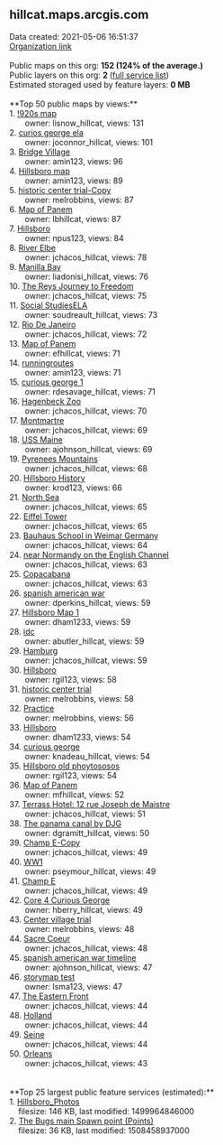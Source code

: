 <h2>hillcat.maps.arcgis.com</h2> Data created: 2021-05-06 16:51:37 <br /><a target='new' href='https://hillcat.maps.arcgis.com'>Organization link</a><br /><br />Public maps on this org: <b>152 (124% of the average.)</b><br />Public layers on this org: <b>2 </b>(<a target='new' href='https://services.arcgis.com/Kd7W3eYDQaxBamsf/ArcGIS/rest/services'>full service list</a>)<br />Estimated storaged used by feature layers: <b>0 MB</b><br /><br />**Top 50 public maps by views:**<br />  1. <a target='new' href='https://www.arcgis.com/home/item.html?id=adc31b38fd314a2599173966acc6fe05'>!920s map</a> <br />  &nbsp;&nbsp;&nbsp;&nbsp; &nbsp;&nbsp;owner: lisnow_hillcat, views: 131<br />  2. <a target='new' href='https://www.arcgis.com/home/item.html?id=e162706428f94e9ba9f71cfe7bc7bdf6'>curios george ela</a> <br />  &nbsp;&nbsp;&nbsp;&nbsp; &nbsp;&nbsp;owner: joconnor_hillcat, views: 101<br />  3. <a target='new' href='https://www.arcgis.com/home/item.html?id=594dc6b37a0349eda9974c688581c763'>Bridge Village</a> <br />  &nbsp;&nbsp;&nbsp;&nbsp; &nbsp;&nbsp;owner: amin123, views: 96<br />  4. <a target='new' href='https://www.arcgis.com/home/item.html?id=c52bbc7749814943acf7d1c33b472aac'>Hillsboro map</a> <br />  &nbsp;&nbsp;&nbsp;&nbsp; &nbsp;&nbsp;owner: amin123, views: 89<br />  5. <a target='new' href='https://www.arcgis.com/home/item.html?id=c6496558cd254c0bb2d855a1e8efcc53'>historic center trial-Copy</a> <br />  &nbsp;&nbsp;&nbsp;&nbsp; &nbsp;&nbsp;owner: melrobbins, views: 87<br />  6. <a target='new' href='https://www.arcgis.com/home/item.html?id=a80f0468b3af472698dc44e9f7865ee2'>Map of Panem</a> <br />  &nbsp;&nbsp;&nbsp;&nbsp; &nbsp;&nbsp;owner: lbhillcat, views: 87<br />  7. <a target='new' href='https://www.arcgis.com/home/item.html?id=a9bd037389df4b738499be9958494b59'>Hillsboro</a> <br />  &nbsp;&nbsp;&nbsp;&nbsp; &nbsp;&nbsp;owner: npus123, views: 84<br />  8. <a target='new' href='https://www.arcgis.com/home/item.html?id=ab76225a03ab4fff9ae733aee599665a'>River Elbe</a> <br />  &nbsp;&nbsp;&nbsp;&nbsp; &nbsp;&nbsp;owner: jchacos_hillcat, views: 78<br />  9. <a target='new' href='https://www.arcgis.com/home/item.html?id=8e2c27c5a5eb4fda83799b75172d65e5'>Manilla Bay</a> <br />  &nbsp;&nbsp;&nbsp;&nbsp; &nbsp;&nbsp;owner: liadonisi_hillcat, views: 76<br />  10. <a target='new' href='https://www.arcgis.com/home/item.html?id=a1235c3f4d844e609938c5b9adc6e2f9'>The Reys Journey to Freedom</a> <br />  &nbsp;&nbsp;&nbsp;&nbsp; &nbsp;&nbsp;owner: jchacos_hillcat, views: 75<br />  11. <a target='new' href='https://www.arcgis.com/home/item.html?id=1b78ebbc28244accb3aaed776a034335'>Social StudiesELA</a> <br />  &nbsp;&nbsp;&nbsp;&nbsp; &nbsp;&nbsp;owner: soudreault_hillcat, views: 73<br />  12. <a target='new' href='https://www.arcgis.com/home/item.html?id=3d46c26bc62a459a9da6b09b255d8096'>Rio De Janeiro </a> <br />  &nbsp;&nbsp;&nbsp;&nbsp; &nbsp;&nbsp;owner: jchacos_hillcat, views: 72<br />  13. <a target='new' href='https://www.arcgis.com/home/item.html?id=6874443428b24f1ebef48d1556d083aa'>Map of Panem</a> <br />  &nbsp;&nbsp;&nbsp;&nbsp; &nbsp;&nbsp;owner: efhillcat, views: 71<br />  14. <a target='new' href='https://www.arcgis.com/home/item.html?id=dbbe9af1b3eb42618832c6e7e1829a9b'>runningroutes</a> <br />  &nbsp;&nbsp;&nbsp;&nbsp; &nbsp;&nbsp;owner: amin123, views: 71<br />  15. <a target='new' href='https://www.arcgis.com/home/item.html?id=5175e64945b147ff922b684aeb66c6d1'>curious george 1</a> <br />  &nbsp;&nbsp;&nbsp;&nbsp; &nbsp;&nbsp;owner: rdesavage_hillcat, views: 71<br />  16. <a target='new' href='https://www.arcgis.com/home/item.html?id=09357e8e667d4ed7ac0f53a40973bad5'>Hagenbeck Zoo</a> <br />  &nbsp;&nbsp;&nbsp;&nbsp; &nbsp;&nbsp;owner: jchacos_hillcat, views: 70<br />  17. <a target='new' href='https://www.arcgis.com/home/item.html?id=bc0231c88e4145dbb48a50b2695850a3'>Montmartre</a> <br />  &nbsp;&nbsp;&nbsp;&nbsp; &nbsp;&nbsp;owner: jchacos_hillcat, views: 69<br />  18. <a target='new' href='https://www.arcgis.com/home/item.html?id=a6bfb837b2804bebb12e1cb776b35798'>USS Maine</a> <br />  &nbsp;&nbsp;&nbsp;&nbsp; &nbsp;&nbsp;owner: ajohnson_hillcat, views: 69<br />  19. <a target='new' href='https://www.arcgis.com/home/item.html?id=ad62f53a785a430692d9bca7ad011ab0'>Pyrenees Mountains</a> <br />  &nbsp;&nbsp;&nbsp;&nbsp; &nbsp;&nbsp;owner: jchacos_hillcat, views: 68<br />  20. <a target='new' href='https://www.arcgis.com/home/item.html?id=6a54495ef64a4a1597e323409f6d991f'>Hillsboro History</a> <br />  &nbsp;&nbsp;&nbsp;&nbsp; &nbsp;&nbsp;owner: krod123, views: 66<br />  21. <a target='new' href='https://www.arcgis.com/home/item.html?id=b05a02e027554c9486c02c464832ee67'>North Sea</a> <br />  &nbsp;&nbsp;&nbsp;&nbsp; &nbsp;&nbsp;owner: jchacos_hillcat, views: 65<br />  22. <a target='new' href='https://www.arcgis.com/home/item.html?id=e399831d47f44bcba4d4358226d1befb'>Eiffel Tower</a> <br />  &nbsp;&nbsp;&nbsp;&nbsp; &nbsp;&nbsp;owner: jchacos_hillcat, views: 65<br />  23. <a target='new' href='https://www.arcgis.com/home/item.html?id=00fbd6104cce423285e2298c750baad3'>Bauhaus School in Weimar Germany</a> <br />  &nbsp;&nbsp;&nbsp;&nbsp; &nbsp;&nbsp;owner: jchacos_hillcat, views: 64<br />  24. <a target='new' href='https://www.arcgis.com/home/item.html?id=de41190ff5d24d4195faefa5954719b2'>near Normandy on the English Channel</a> <br />  &nbsp;&nbsp;&nbsp;&nbsp; &nbsp;&nbsp;owner: jchacos_hillcat, views: 63<br />  25. <a target='new' href='https://www.arcgis.com/home/item.html?id=8f0bdb958dd84ad6ae7011d035127180'>Copacabana</a> <br />  &nbsp;&nbsp;&nbsp;&nbsp; &nbsp;&nbsp;owner: jchacos_hillcat, views: 63<br />  26. <a target='new' href='https://www.arcgis.com/home/item.html?id=a2dd3eb694fa4f44b7467b6667def8d1'>spanish american war</a> <br />  &nbsp;&nbsp;&nbsp;&nbsp; &nbsp;&nbsp;owner: dperkins_hillcat, views: 59<br />  27. <a target='new' href='https://www.arcgis.com/home/item.html?id=61518a83ec054656aec01c0759ef85af'>Hillsboro Map 1</a> <br />  &nbsp;&nbsp;&nbsp;&nbsp; &nbsp;&nbsp;owner: dham1233, views: 59<br />  28. <a target='new' href='https://www.arcgis.com/home/item.html?id=3a1d406a4077463cbd34ede79e90a236'>idc</a> <br />  &nbsp;&nbsp;&nbsp;&nbsp; &nbsp;&nbsp;owner: abutler_hillcat, views: 59<br />  29. <a target='new' href='https://www.arcgis.com/home/item.html?id=cdd7d01b49e34df891854a279d0b3e2f'>Hamburg</a> <br />  &nbsp;&nbsp;&nbsp;&nbsp; &nbsp;&nbsp;owner: jchacos_hillcat, views: 59<br />  30. <a target='new' href='https://www.arcgis.com/home/item.html?id=bc6d37c975ae4ae6baa56f94b6610b57'>Hillsboro</a> <br />  &nbsp;&nbsp;&nbsp;&nbsp; &nbsp;&nbsp;owner: rgil123, views: 58<br />  31. <a target='new' href='https://www.arcgis.com/home/item.html?id=ae06ca2bf73d4373984e9c78b3c2ad58'>historic center trial</a> <br />  &nbsp;&nbsp;&nbsp;&nbsp; &nbsp;&nbsp;owner: melrobbins, views: 58<br />  32. <a target='new' href='https://www.arcgis.com/home/item.html?id=f5bed9e3188a46a2871f7f885985b9f3'>Practice</a> <br />  &nbsp;&nbsp;&nbsp;&nbsp; &nbsp;&nbsp;owner: melrobbins, views: 56<br />  33. <a target='new' href='https://www.arcgis.com/home/item.html?id=15a04469bb4341e69f4f7a91b92978bb'>Hillsboro</a> <br />  &nbsp;&nbsp;&nbsp;&nbsp; &nbsp;&nbsp;owner: dham1233, views: 54<br />  34. <a target='new' href='https://www.arcgis.com/home/item.html?id=34ab2ad971714a5491d2feadb18d5a1e'>curious george</a> <br />  &nbsp;&nbsp;&nbsp;&nbsp; &nbsp;&nbsp;owner: knadeau_hillcat, views: 54<br />  35. <a target='new' href='https://www.arcgis.com/home/item.html?id=35537fe60ec64d45897bd87f425de3a4'>Hillsboro old phoytososos</a> <br />  &nbsp;&nbsp;&nbsp;&nbsp; &nbsp;&nbsp;owner: rgil123, views: 54<br />  36. <a target='new' href='https://www.arcgis.com/home/item.html?id=6522c9d2752c41a1a53db62d3ffa45cd'>Map of Panem</a> <br />  &nbsp;&nbsp;&nbsp;&nbsp; &nbsp;&nbsp;owner: mfhillcat, views: 52<br />  37. <a target='new' href='https://www.arcgis.com/home/item.html?id=392bb32140a34a61ac10334f10f75140'>Terrass Hotel: 12 rue Joseph de Maistre</a> <br />  &nbsp;&nbsp;&nbsp;&nbsp; &nbsp;&nbsp;owner: jchacos_hillcat, views: 51<br />  38. <a target='new' href='https://www.arcgis.com/home/item.html?id=7ee111f8a3c14bee8ab112230103151e'>The panama canal by DJG</a> <br />  &nbsp;&nbsp;&nbsp;&nbsp; &nbsp;&nbsp;owner: dgramitt_hillcat, views: 50<br />  39. <a target='new' href='https://www.arcgis.com/home/item.html?id=617cfbde8d53465584607d1c3046d52f'>Champ E-Copy</a> <br />  &nbsp;&nbsp;&nbsp;&nbsp; &nbsp;&nbsp;owner: jchacos_hillcat, views: 49<br />  40. <a target='new' href='https://www.arcgis.com/home/item.html?id=fc30ae125a6a4b5aafb44e00fcab154f'>WW1</a> <br />  &nbsp;&nbsp;&nbsp;&nbsp; &nbsp;&nbsp;owner: pseymour_hillcat, views: 49<br />  41. <a target='new' href='https://www.arcgis.com/home/item.html?id=e3ff57042ec94df98f674c8d276ce9cb'>Champ E</a> <br />  &nbsp;&nbsp;&nbsp;&nbsp; &nbsp;&nbsp;owner: jchacos_hillcat, views: 49<br />  42. <a target='new' href='https://www.arcgis.com/home/item.html?id=28def4edaae04001a16cf76bff92a44c'>Core 4 Curious George</a> <br />  &nbsp;&nbsp;&nbsp;&nbsp; &nbsp;&nbsp;owner: hberry_hillcat, views: 49<br />  43. <a target='new' href='https://www.arcgis.com/home/item.html?id=7b5da6a1081c466e908b0dc09b38f2c5'>Center village trial</a> <br />  &nbsp;&nbsp;&nbsp;&nbsp; &nbsp;&nbsp;owner: melrobbins, views: 48<br />  44. <a target='new' href='https://www.arcgis.com/home/item.html?id=64556a1232424deab978ff8b35ffa3b9'>Sacre Coeur</a> <br />  &nbsp;&nbsp;&nbsp;&nbsp; &nbsp;&nbsp;owner: jchacos_hillcat, views: 48<br />  45. <a target='new' href='https://www.arcgis.com/home/item.html?id=30c9a260c98347ea8de4df5a63e7c76d'>spanish american war timeline</a> <br />  &nbsp;&nbsp;&nbsp;&nbsp; &nbsp;&nbsp;owner: ajohnson_hillcat, views: 47<br />  46. <a target='new' href='https://www.arcgis.com/home/item.html?id=39a5e41643ab4f71b2aef9f375f47b25'>storymap test</a> <br />  &nbsp;&nbsp;&nbsp;&nbsp; &nbsp;&nbsp;owner: lsma123, views: 47<br />  47. <a target='new' href='https://www.arcgis.com/home/item.html?id=563d069f26754297b00b8495fa47da61'>The Eastern Front </a> <br />  &nbsp;&nbsp;&nbsp;&nbsp; &nbsp;&nbsp;owner: jchacos_hillcat, views: 44<br />  48. <a target='new' href='https://www.arcgis.com/home/item.html?id=303507b727604d2e97fa9eafa27cf5de'>Holland</a> <br />  &nbsp;&nbsp;&nbsp;&nbsp; &nbsp;&nbsp;owner: jchacos_hillcat, views: 44<br />  49. <a target='new' href='https://www.arcgis.com/home/item.html?id=05720be500ec47dca9ba03110bd162ab'>Seine</a> <br />  &nbsp;&nbsp;&nbsp;&nbsp; &nbsp;&nbsp;owner: jchacos_hillcat, views: 44<br />  50. <a target='new' href='https://www.arcgis.com/home/item.html?id=67df566725ff42bb8bab6a39aa65e2e3'>Orleans</a> <br />  &nbsp;&nbsp;&nbsp;&nbsp; &nbsp;&nbsp;owner: jchacos_hillcat, views: 43<br /><br /><br />**Top 25 largest public feature services (estimated):**<br /> 1. <a target='new' href='https://www.arcgis.com/home/item.html?id=688fe0b6639d45a7b8d13be2349627b1'>Hillsboro_Photos</a><br /> &nbsp;&nbsp;&nbsp;&nbsp;filesize: 146 KB, last modified: 1499964846000<br /> 2. <a target='new' href='https://www.arcgis.com/home/item.html?id=3eef244c421f44ae8571fe6c71d8246d'>The Bugs main Spawn point (Points)</a><br /> &nbsp;&nbsp;&nbsp;&nbsp;filesize: 36 KB, last modified: 1508458937000<br />